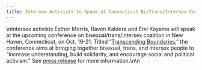 ```yaml
---
title: Intersex Activists to Speak at Connecticut Bi/Trans/Intersex Conference
---
```


\nIntersex activists Esther Morris, Raven Kaldera and Emi Koyama will speak at the upcoming conference on bisexual/trans/intersex coalition in New Haven, Connecticut, on Oct. 19-21. Titled &#8220;[Transcending Boundaries][1],&#8221; the conference aims at bringing together bisexual, trans, and intersex people to &#8220;increase understanding, build solidarity, and encourage social and political activism.&#8221; See [press release][2] for more information.\n\n

 [1]: http://www.transcendingboundaries.org/
 [2]: /pr/pr20011009.html